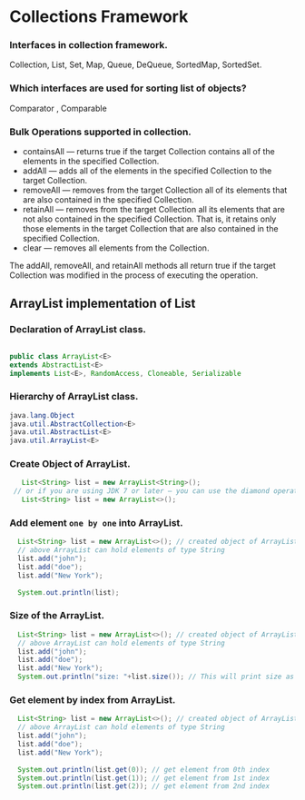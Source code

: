 # Collections Framework
### Interfaces in collection framework.
Collection, List, Set, Map, Queue, DeQueue, SortedMap, SortedSet.
### Which interfaces are used for sorting list of objects?
Comparator , Comparable
### Bulk Operations supported in collection.

* containsAll — returns true if the target Collection contains all of the elements in the specified Collection.
* addAll — adds all of the elements in the specified Collection to the target Collection.
* removeAll — removes from the target Collection all of its elements that are also contained in the specified Collection.
* retainAll — removes from the target Collection all its elements that are not also contained in the specified Collection. That is, it retains only those elements in the target Collection that are also contained in the specified Collection.
* clear — removes all elements from the Collection.

The addAll, removeAll, and retainAll methods all return true if the target Collection was modified in the process of executing the operation.

## ArrayList implementation of List
### Declaration of ArrayList class.
```java

public class ArrayList<E>
extends AbstractList<E>
implements List<E>, RandomAccess, Cloneable, Serializable

```
### Hierarchy of ArrayList class.
````java
java.lang.Object
java.util.AbstractCollection<E>
java.util.AbstractList<E>
java.util.ArrayList<E>
````
### Create Object of ArrayList.
````java
   List<String> list = new ArrayList<String>();
 // or if you are using JDK 7 or later — you can use the diamond operator:
   List<String> list = new ArrayList<>();
````
### Add element `one by one` into ArrayList.
````java
  List<String> list = new ArrayList<>(); // created object of ArrayList
  // above ArrayList can hold elements of type String
  list.add("john");
  list.add("doe");
  list.add("New York");
  
  System.out.println(list);
````
### Size of the ArrayList.
````java
  List<String> list = new ArrayList<>(); // created object of ArrayList
  // above ArrayList can hold elements of type String
  list.add("john");
  list.add("doe");
  list.add("New York");
  System.out.println("size: "+list.size()); // This will print size as 3
````
### Get element by index from ArrayList.
````java
  List<String> list = new ArrayList<>(); // created object of ArrayList
  // above ArrayList can hold elements of type String
  list.add("john");
  list.add("doe");
  list.add("New York");
  
  System.out.println(list.get(0)); // get element from 0th index
  System.out.println(list.get(1)); // get element from 1st index
  System.out.println(list.get(2)); // get element from 2nd index
````
